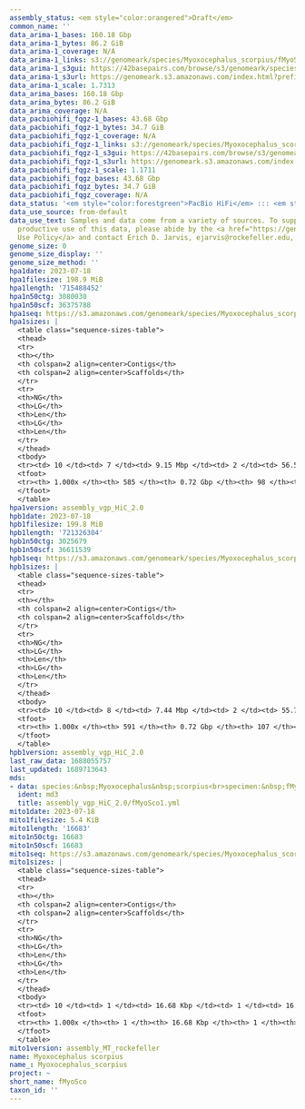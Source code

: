 ```yaml
---
assembly_status: <em style="color:orangered">Draft</em>
common_name: ''
data_arima-1_bases: 160.18 Gbp
data_arima-1_bytes: 86.2 GiB
data_arima-1_coverage: N/A
data_arima-1_links: s3://genomeark/species/Myoxocephalus_scorpius/fMyoSco1/genomic_data/arima/<br>
data_arima-1_s3gui: https://42basepairs.com/browse/s3/genomeark/species/Myoxocephalus_scorpius/fMyoSco1/genomic_data/arima/
data_arima-1_s3url: https://genomeark.s3.amazonaws.com/index.html?prefix=species/Myoxocephalus_scorpius/fMyoSco1/genomic_data/arima/
data_arima-1_scale: 1.7313
data_arima_bases: 160.18 Gbp
data_arima_bytes: 86.2 GiB
data_arima_coverage: N/A
data_pacbiohifi_fqgz-1_bases: 43.68 Gbp
data_pacbiohifi_fqgz-1_bytes: 34.7 GiB
data_pacbiohifi_fqgz-1_coverage: N/A
data_pacbiohifi_fqgz-1_links: s3://genomeark/species/Myoxocephalus_scorpius/fMyoSco1/genomic_data/pacbio_hifi/<br>
data_pacbiohifi_fqgz-1_s3gui: https://42basepairs.com/browse/s3/genomeark/species/Myoxocephalus_scorpius/fMyoSco1/genomic_data/pacbio_hifi/
data_pacbiohifi_fqgz-1_s3url: https://genomeark.s3.amazonaws.com/index.html?prefix=species/Myoxocephalus_scorpius/fMyoSco1/genomic_data/pacbio_hifi/
data_pacbiohifi_fqgz-1_scale: 1.1711
data_pacbiohifi_fqgz_bases: 43.68 Gbp
data_pacbiohifi_fqgz_bytes: 34.7 GiB
data_pacbiohifi_fqgz_coverage: N/A
data_status: '<em style="color:forestgreen">PacBio HiFi</em> ::: <em style="color:forestgreen">Arima</em>'
data_use_source: from-default
data_use_text: Samples and data come from a variety of sources. To support fair and
  productive use of this data, please abide by the <a href="https://genome10k.soe.ucsc.edu/data-use-policies/">Data
  Use Policy</a> and contact Erich D. Jarvis, ejarvis@rockefeller.edu, with any questions.
genome_size: 0
genome_size_display: ''
genome_size_method: ''
hpa1date: 2023-07-18
hpa1filesize: 198.9 MiB
hpa1length: '715488452'
hpa1n50ctg: 3080030
hpa1n50scf: 36375788
hpa1seq: https://s3.amazonaws.com/genomeark/species/Myoxocephalus_scorpius/fMyoSco1/assembly_vgp_HiC_2.0/fMyoSco1.HiC.hap1.20230718.fasta.gz
hpa1sizes: |
  <table class="sequence-sizes-table">
  <thead>
  <tr>
  <th></th>
  <th colspan=2 align=center>Contigs</th>
  <th colspan=2 align=center>Scaffolds</th>
  </tr>
  <tr>
  <th>NG</th>
  <th>LG</th>
  <th>Len</th>
  <th>LG</th>
  <th>Len</th>
  </tr>
  </thead>
  <tbody>
  <tr><td> 10 </td><td> 7 </td><td> 9.15 Mbp </td><td> 2 </td><td> 56.58 Mbp </td></tr><tr><td> 20 </td><td> 16 </td><td> 6.57 Mbp </td><td> 3 </td><td> 53.07 Mbp </td></tr><tr><td> 30 </td><td> 28 </td><td> 5.66 Mbp </td><td> 4 </td><td> 52.05 Mbp </td></tr><tr><td> 40 </td><td> 43 </td><td> 4.14 Mbp </td><td> 6 </td><td> 38.12 Mbp </td></tr><tr style="background-color:#cccccc;"><td> 50 </td><td> 63 </td><td style="background-color:#88ff88;"> 3.08 Mbp </td><td> 8 </td><td style="background-color:#88ff88;"> 36.38 Mbp </td></tr><tr><td> 60 </td><td> 89 </td><td> 2.49 Mbp </td><td> 10 </td><td> 35.28 Mbp </td></tr><tr><td> 70 </td><td> 123 </td><td> 1.80 Mbp </td><td> 12 </td><td> 32.09 Mbp </td></tr><tr><td> 80 </td><td> 173 </td><td> 1.12 Mbp </td><td> 14 </td><td> 30.75 Mbp </td></tr><tr><td> 90 </td><td> 259 </td><td> 0.61 Mbp </td><td> 17 </td><td> 26.51 Mbp </td></tr><tr><td> 100 </td><td> 585 </td><td> 17.14 Kbp </td><td> 98 </td><td> 17.14 Kbp </td></tr></tbody>
  <tfoot>
  <tr><th> 1.000x </th><th> 585 </th><th> 0.72 Gbp </th><th> 98 </th><th> 0.72 Gbp </th></tr>
  </tfoot>
  </table>
hpa1version: assembly_vgp_HiC_2.0
hpb1date: 2023-07-18
hpb1filesize: 199.8 MiB
hpb1length: '721326304'
hpb1n50ctg: 3025679
hpb1n50scf: 36611539
hpb1seq: https://s3.amazonaws.com/genomeark/species/Myoxocephalus_scorpius/fMyoSco1/assembly_vgp_HiC_2.0/fMyoSco1.HiC.hap2.20230718.fasta.gz
hpb1sizes: |
  <table class="sequence-sizes-table">
  <thead>
  <tr>
  <th></th>
  <th colspan=2 align=center>Contigs</th>
  <th colspan=2 align=center>Scaffolds</th>
  </tr>
  <tr>
  <th>NG</th>
  <th>LG</th>
  <th>Len</th>
  <th>LG</th>
  <th>Len</th>
  </tr>
  </thead>
  <tbody>
  <tr><td> 10 </td><td> 8 </td><td> 7.44 Mbp </td><td> 2 </td><td> 55.75 Mbp </td></tr><tr><td> 20 </td><td> 20 </td><td> 5.62 Mbp </td><td> 3 </td><td> 53.98 Mbp </td></tr><tr><td> 30 </td><td> 34 </td><td> 4.57 Mbp </td><td> 4 </td><td> 53.07 Mbp </td></tr><tr><td> 40 </td><td> 51 </td><td> 4.05 Mbp </td><td> 6 </td><td> 37.57 Mbp </td></tr><tr style="background-color:#cccccc;"><td> 50 </td><td> 71 </td><td style="background-color:#88ff88;"> 3.03 Mbp </td><td> 8 </td><td style="background-color:#88ff88;"> 36.61 Mbp </td></tr><tr><td> 60 </td><td> 99 </td><td> 2.26 Mbp </td><td> 10 </td><td> 33.25 Mbp </td></tr><tr><td> 70 </td><td> 136 </td><td> 1.71 Mbp </td><td> 12 </td><td> 32.48 Mbp </td></tr><tr><td> 80 </td><td> 188 </td><td> 1.13 Mbp </td><td> 14 </td><td> 30.64 Mbp </td></tr><tr><td> 90 </td><td> 275 </td><td> 0.60 Mbp </td><td> 17 </td><td> 22.51 Mbp </td></tr><tr><td> 100 </td><td> 591 </td><td> 10.35 Kbp </td><td> 107 </td><td> 10.35 Kbp </td></tr></tbody>
  <tfoot>
  <tr><th> 1.000x </th><th> 591 </th><th> 0.72 Gbp </th><th> 107 </th><th> 0.72 Gbp </th></tr>
  </tfoot>
  </table>
hpb1version: assembly_vgp_HiC_2.0
last_raw_data: 1688055757
last_updated: 1689713643
mds:
- data: species:&nbsp;Myoxocephalus&nbsp;scorpius<br>specimen:&nbsp;fMyoSco1<br>projects:&nbsp;<br>&nbsp;&nbsp;-&nbsp;vgp<br>hap1:&nbsp;s3://genomeark/species/Myoxocephalus_scorpius/fMyoSco1/assembly_vgp_HiC_2.0/fMyoSco1.HiC.hap1.20230718.fasta.gz<br>hap2:&nbsp;s3://genomeark/species/Myoxocephalus_scorpius/fMyoSco1/assembly_vgp_HiC_2.0/fMyoSco1.HiC.hap2.20230718.fasta.gz<br>pretext_hap1:&nbsp;s3://genomeark/species/Myoxocephalus_scorpius/fMyoSco1/assembly_vgp_HiC_2.0/evaluation/hap1/pretext/fMyoSco1_hap1__s2_heatmap.pretext<br>pretext_hap2:&nbsp;s3://genomeark/species/Myoxocephalus_scorpius/fMyoSco1/assembly_vgp_HiC_2.0/evaluation/hap2/pretext/fMyoSco1_hap2__s2_heatmap.pretext<br>kmer_spectra_img:&nbsp;s3://genomeark/species/Myoxocephalus_scorpius/fMyoSco1/assembly_vgp_HiC_2.0/evaluation/merqury/fMyoSco1_png/<br>mito:&nbsp;s3://genomeark/species/Myoxocephalus_scorpius/fMyoSco1/assembly_MT_rockefeller/fMyoSco1.MT.20230718.fasta.gz<br>pipeline:<br>&nbsp;&nbsp;-&nbsp;hifiasm&nbsp;(0.19.3+galaxy0)<br>&nbsp;&nbsp;-&nbsp;purge_dups&nbsp;(2.2)<br>&nbsp;&nbsp;-&nbsp;yahs&nbsp;(1.2a.2+galaxy1)<br>assembled_by_group:&nbsp;Rockefeller<br>notes:&nbsp;This&nbsp;was&nbsp;a&nbsp;hifiasm-HiC&nbsp;assembly&nbsp;of&nbsp;fMyoSco1,&nbsp;resulting&nbsp;in&nbsp;two&nbsp;complete&nbsp;haplotypes.&nbsp;This&nbsp;individual&nbsp;did&nbsp;not&nbsp;bionano&nbsp;data.&nbsp;HiC&nbsp;scaffolding&nbsp;was&nbsp;performed&nbsp;with&nbsp;yahs.&nbsp;The&nbsp;HiC&nbsp;prep&nbsp;was&nbsp;Arima&nbsp;kit&nbsp;2.&nbsp;The&nbsp;HiC&nbsp;reads&nbsp;needed&nbsp;to&nbsp;have&nbsp;5&nbsp;bp&nbsp;trimmed&nbsp;from&nbsp;the&nbsp;5'&nbsp;end&nbsp;due&nbsp;to&nbsp;adapter&nbsp;left&nbsp;over&nbsp;from&nbsp;the&nbsp;Arima&nbsp;library&nbsp;prep&nbsp;kit.&nbsp;The&nbsp;initial&nbsp;contig&nbsp;assemblies&nbsp;went&nbsp;through&nbsp;purging&nbsp;before&nbsp;scaffolding.&nbsp;
  ident: md3
  title: assembly_vgp_HiC_2.0/fMyoSco1.yml
mito1date: 2023-07-18
mito1filesize: 5.4 KiB
mito1length: '16683'
mito1n50ctg: 16683
mito1n50scf: 16683
mito1seq: https://s3.amazonaws.com/genomeark/species/Myoxocephalus_scorpius/fMyoSco1/assembly_MT_rockefeller/fMyoSco1.MT.20230718.fasta.gz
mito1sizes: |
  <table class="sequence-sizes-table">
  <thead>
  <tr>
  <th></th>
  <th colspan=2 align=center>Contigs</th>
  <th colspan=2 align=center>Scaffolds</th>
  </tr>
  <tr>
  <th>NG</th>
  <th>LG</th>
  <th>Len</th>
  <th>LG</th>
  <th>Len</th>
  </tr>
  </thead>
  <tbody>
  <tr><td> 10 </td><td> 1 </td><td> 16.68 Kbp </td><td> 1 </td><td> 16.68 Kbp </td></tr><tr><td> 20 </td><td> 1 </td><td> 16.68 Kbp </td><td> 1 </td><td> 16.68 Kbp </td></tr><tr><td> 30 </td><td> 1 </td><td> 16.68 Kbp </td><td> 1 </td><td> 16.68 Kbp </td></tr><tr><td> 40 </td><td> 1 </td><td> 16.68 Kbp </td><td> 1 </td><td> 16.68 Kbp </td></tr><tr style="background-color:#cccccc;"><td> 50 </td><td> 1 </td><td style="background-color:#ff8888;"> 16.68 Kbp </td><td> 1 </td><td style="background-color:#ff8888;"> 16.68 Kbp </td></tr><tr><td> 60 </td><td> 1 </td><td> 16.68 Kbp </td><td> 1 </td><td> 16.68 Kbp </td></tr><tr><td> 70 </td><td> 1 </td><td> 16.68 Kbp </td><td> 1 </td><td> 16.68 Kbp </td></tr><tr><td> 80 </td><td> 1 </td><td> 16.68 Kbp </td><td> 1 </td><td> 16.68 Kbp </td></tr><tr><td> 90 </td><td> 1 </td><td> 16.68 Kbp </td><td> 1 </td><td> 16.68 Kbp </td></tr><tr><td> 100 </td><td> 1 </td><td> 16.68 Kbp </td><td> 1 </td><td> 16.68 Kbp </td></tr></tbody>
  <tfoot>
  <tr><th> 1.000x </th><th> 1 </th><th> 16.68 Kbp </th><th> 1 </th><th> 16.68 Kbp </th></tr>
  </tfoot>
  </table>
mito1version: assembly_MT_rockefeller
name: Myoxocephalus scorpius
name_: Myoxocephalus_scorpius
project: ~
short_name: fMyoSco
taxon_id: ''
---
```

